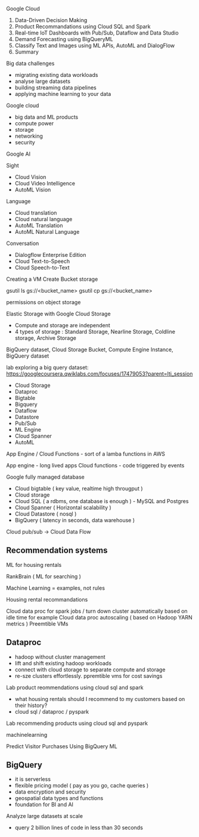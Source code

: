 Google Cloud 

1. Data-Driven Decision Making
2. Product Recommandations using Cloud SQL and Spark
3. Real-time IoT Dashboards with Pub/Sub, Dataflow and Data Studio
4. Demand Forecasting using BigQueryML
5. Classify Text and Images using ML APIs, AutoML and DialogFlow
6. Summary

Big data challenges
- migrating existing data workloads
- analyse large datasets
- building streaming data pipelines
- applying machine learning to your data


Google cloud 
- big data and ML products
- compute power
- storage
- networking
- security


Google AI

Sight 
- Cloud Vision
- Cloud Video Intelligence
- AutoML Vision

Language
- Cloud translation
- Cloud natural language
- AutoML Translation
- AutoML Natural Language

Conversation
- Dialogflow Enterprise Edition
- Cloud Text-to-Speech
- Cloud Speech-to-Text

Creating a VM
Create Bucket storage 

gsutil ls gs://<bucket_name>
gsutil cp <file> gs://<bucket_name>


permissions on object storage


Elastic Storage with Google Cloud Storage
- Compute and storage are independent
- 4 types of storage : Standard Storage, Nearline Storage, Coldline storage, Archive Storage

BigQuery dataset, Cloud Storage Bucket, Compute Engine Instance, BigQuery dataset

lab exploring a big query dataset:
https://googlecoursera.qwiklabs.com/focuses/17479053?parent=lti_session



- Cloud Storage
- Dataproc
- Bigtable
- Bigquery
- Dataflow
- Datastore
- Pub/Sub
- ML Engine
- Cloud Spanner
- AutoML

App Engine / Cloud Functions - sort of a lamba functions in AWS

App engine - long lived apps
Cloud functions - code triggered by events

Google fully managed database
- Cloud bigtable ( key value, realtime high througput )
- Cloud storage
- Cloud SQL ( a rdbms, one database is enough ) - MySQL and Postgres
- Cloud Spanner ( Horizontal scalability )
- Cloud Datastore ( nosql )
- BigQuery ( latency in seconds, data warehouse )


Cloud pub/sub -> Cloud Data Flow


Recommendation systems
----------------------

ML for housing rentals



RankBrain ( ML for searching )

Machine Learning = examples, not rules

Housing rental recommandations

Cloud data proc for spark jobs  / turn down cluster automatically based on idle time for example
Cloud data proc autoscaling  ( based on Hadoop YARN metrics )
Preemtible VMs

Dataproc 
-------
- hadoop without cluster management
- lift and shift existing hadoop workloads
- connect with cloud storage to separate compute and storage
- re-sze clusters effortlessly. ppremtible vms for cost savings

Lab product reommendations using cloud sql and spark
- what housing rentals should I recommend to my customers based on their history?
-  cloud sql / dataproc / pyspark 


Lab recommending products using cloud sql and pyspark

machinelearning


Predict Visitor Purchases Using BigQuery ML

BigQuery
----------
- it is serverless
- flexible pricing model ( pay as you go, cache queries )
- data encryption and security
- geospatial data types and functions
- foundation for BI and AI

Analyze large datasets at scale
- query 2 billion lines of code in less than 30 seconds
